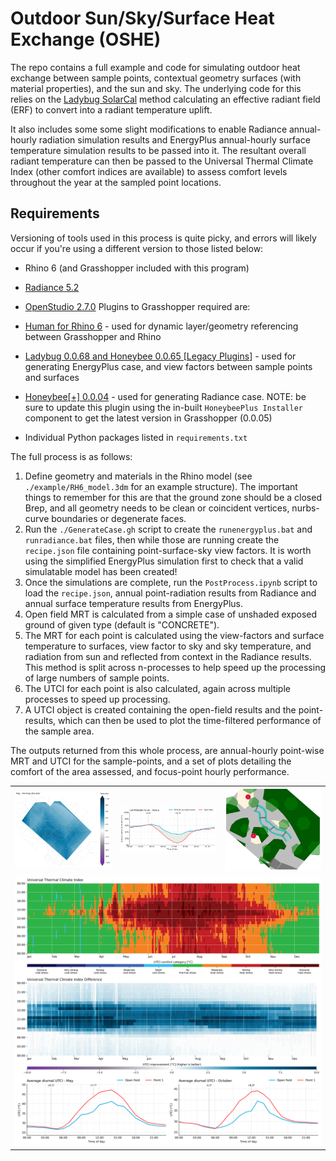 # Outdoor Sun/Sky/Surface Heat Exchange (OSHE)

The repo contains a full example and code for simulating outdoor heat exchange between sample points, contextual geometry surfaces (with material properties), and the sun and sky. The underlying code for this relies on the [Ladybug SolarCal](https://github.com/ladybug-tools/ladybug-comfort/blob/master/ladybug_comfort/solarcal.py) method calculating an effective radiant field (ERF) to convert into a radiant temperature uplift.

It also includes some some slight modifications to enable Radiance annual-hourly radiation simulation results and EnergyPlus annual-hourly surface temperature simulation results to be passed into it. The resultant overall radiant temperature can then be passed to the Universal Thermal Climate Index (other comfort indices are available) to assess comfort levels throughout the year at the sampled point locations.

## Requirements
Versioning of tools used in this process is quite picky, and errors will likely occur if you're using a different version to those listed below:
- Rhino 6 (and Grasshopper included with this program)
- [Radiance 5.2](https://github.com/NREL/Radiance/releases/tag/5.2)
- [OpenStudio 2.7.0](https://github.com/NREL/OpenStudio/releases/tag/v2.7.0)
Plugins to Grasshopper required are:
- [Human for Rhino 6](https://www.food4rhino.com/app/human) - used for dynamic layer/geometry referencing between Grasshopper and Rhino
- [Ladybug 0.0.68 and Honeybee 0.0.65 [Legacy Plugins]](https://www.food4rhino.com/app/ladybug-tools) - used for generating EnergyPlus case, and view factors between sample points and surfaces
- [Honeybee[+] 0.0.04](https://www.food4rhino.com/app/ladybug-tools) - used for generating Radiance case. NOTE: be sure to update this plugin using the in-built `HoneybeePlus Installer` component to get the latest version in Grasshopper (0.0.05)

- Individual Python packages listed in `requirements.txt`
 
The full process is as follows:
1. Define geometry and materials in the Rhino model (see `./example/RH6_model.3dm` for an example structure). The important things to remember for this are that the ground zone should be a closed Brep, and all geometry needs to be clean or coincident vertices, nurbs-curve boundaries or degenerate faces.
2. Run the `./GenerateCase.gh` script to create the `runenergyplus.bat` and `runradiance.bat` files, then while those are running create the `recipe.json` file containing point-surface-sky view factors. It is worth using the simplified EnergyPlus simulation first to check that a valid simulatable model has been created!
3. Once the simulations are complete, run the `PostProcess.ipynb` script to load the `recipe.json`, annual point-radiation results from Radiance and annual surface temperature results from EnergyPlus.
4. Open field MRT is calculated from a simple case of unshaded exposed ground of given type (default is "CONCRETE").
5. The MRT for each point is calculated using the view-factors and surface temperature to surfaces, view factor to sky and sky temperature, and radiation from sun and reflected from context in the Radiance results. This method is split across n-processes to help speed up the processing of large numbers of sample points.
6. The UTCI for each point is also calculated, again across multiple processes to speed up processing.
7. A UTCI object is created containing the open-field results and the point-results, which can then be used to plot the time-filtered performance of the sample area. 

The outputs returned from this whole process, are annual-hourly point-wise MRT and UTCI for the sample-points, and a set of plots detailing the comfort of the area assessed, and focus-point hourly performance.

<div class="tg-wrap">
    <table>
        <tbody>
            <tr>
                <td>
                    <img src="https://github.com/tg359/oshe/blob/master/example/plots/reduction_may_morningshoulder.png" alt="May morning UTCI comfort improvement"> 
                </td>
                <td>
                    <img src="https://github.com/tg359/oshe/blob/master/example/plots/comfortable_hours_annual.png" alt="Annual comfortable hours - comparison between open field and sampled points">
                </td>
                <td>
                    <img src="https://github.com/tg359/oshe/blob/master/example/plots/context_focuspts.png" alt="Context geometry and focus points"> 
                </td>
            </tr>
            <tr>
                <td colspan="3">
                    <img src="https://github.com/tg359/oshe/blob/master/example/plots/pt0001_collected.png" alt="Focus point open field comparison"> 
                </td>
            </tr>
        </tbody>
    </table>
</div>